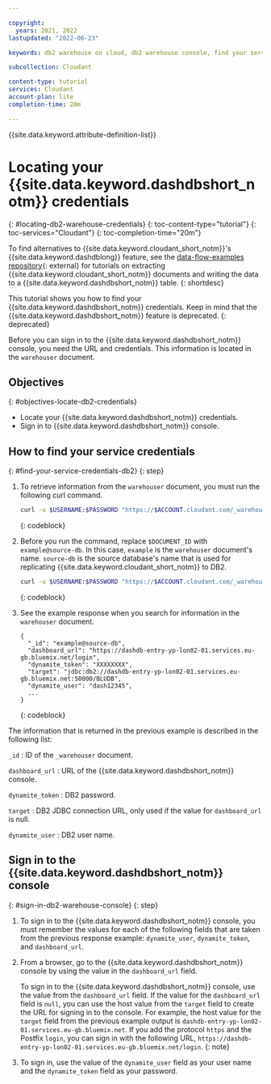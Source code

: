 ```yaml
---

copyright:
  years: 2021, 2022
lastupdated: "2022-06-23"

keywords: db2 warehouse on cloud, db2 warehouse console, find your service credentials, log in to db2 warehouse console

subcollection: Cloudant

content-type: tutorial
services: Cloudant
account-plan: lite
completion-time: 20m

---
```


{{site.data.keyword.attribute-definition-list}}

# Locating your {{site.data.keyword.dashdbshort_notm}} credentials
{: #locating-db2-warehouse-credentials}
{: toc-content-type="tutorial"}
{: toc-services="Cloudant"}
{: toc-completion-time="20m"}

To find alternatives to {{site.data.keyword.cloudant_short_notm}}'s {{site.data.keyword.dashdblong}} feature, see the 
[data-flow-examples repository](https://github.com/cloudant-labs/data-flow-examples){: external} for tutorials on 
extracting {{site.data.keyword.cloudant_short_notm}} documents and writing the data to a 
{{site.data.keyword.dashdbshort_notm}} table.
{: shortdesc}

This tutorial shows you how to find your {{site.data.keyword.dashdbshort_notm}} credentials. Keep in mind that the {{site.data.keyword.dashdbshort_notm}} feature is deprecated.
{: deprecated}

Before you can sign in to the {{site.data.keyword.dashdbshort_notm}} console, you need the URL and credentials. This information is located in the `warehouser` document.

## Objectives
{: #objectives-locate-db2-credentials}

- Locate your {{site.data.keyword.dashdbshort_notm}} credentials.
- Sign in to {{site.data.keyword.dashdbshort_notm}} console. 

## How to find your service credentials
{: #find-your-service-credentials-db2}
{: step}

1. To retrieve information from the `warehouser` document, you must run the following curl command.

   ```sh
   curl -u $USERNAME:$PASSWORD "https://$ACCOUNT.cloudant.com/_warehouser/$DOCUMENT_ID"
   ```
   {: codeblock}

1. Before you run the command, replace `$DOCUMENT_ID` with `example@source-db`. In this case, `example` is the `warehouser` document's name. `source-db` is the source database's name that is used for replicating {{site.data.keyword.cloudant_short_notm}} to DB2.

   ```sh
   curl -u $USERNAME:$PASSWORD "https://$ACCOUNT.cloudant.com/_warehouser/example@source-db"
   ```
   {: codeblock}

1. See the example response when you search for information in the `warehouser` document.

   ```http
   {
     "_id": "example@source-db",
     "dashboard_url": "https://dashdb-entry-yp-lon02-01.services.eu-gb.bluemix.net/login",
     "dynamite_token": "XXXXXXXX",
     "target": "jdbc:db2://dashdb-entry-yp-lon02-01.services.eu-gb.bluemix.net:50000/BLUDB",
     "dynamite_user": "dash12345",
     ...
   }
   ```
   {: codeblock}

The information that is returned in the previous example is described in the following list:

`_id` 
:  ID of the `_warehouser` document.

`dashboard_url`
:  URL of the {{site.data.keyword.dashdbshort_notm}} console.

`dynamite_token`
:  DB2 password.

`target`
:  DB2 JDBC connection URL, only used if the value for `dashboard_url` is null.

`dynamite_user`
:  DB2 user name. 

## Sign in to the {{site.data.keyword.dashdbshort_notm}} console
{: #sign-in-db2-warehouse-console}
{: step}

1. To sign in to the {{site.data.keyword.dashdbshort_notm}} console, you must remember the values for each of the following fields that are taken from the previous response example: `dynamite_user`, `dynamite_token`, and `dashboard_url`.

1. From a browser, go to the {{site.data.keyword.dashdbshort_notm}} console by using the value in the `dashboard_url` field.  

   To sign in to the {{site.data.keyword.dashdbshort_notm}} console, use the value from the `dashboard_url` field. If the value for the `dashboard_url` field is `null`, you can use the host value from the `target` field to create the URL for signing in to the console. For example, the host value for the `target` field from the previous example output is `dashdb-entry-yp-lon02-01.services.eu-gb.bluemix.net`. If you add the protocol `https` and the Postfix `login`, you can sign in with the following URL, `https://dashdb-entry-yp-lon02-01.services.eu-gb.bluemix.net/login`.
   {: note}

1. To sign in, use the value of the `dynamite_user` field as your user name and the `dynamite_token` field as your password.
